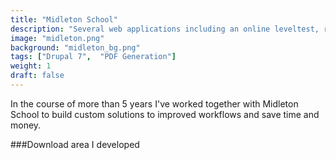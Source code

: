 ```yaml
---
title: "Midleton School"
description: "Several web applications including an online leveltest, report workflow with PDF generation and and restricted area for downloading travel documents."
image: "midleton.png"
background: "midleton_bg.png"
tags: ["Drupal 7",  "PDF Generation"]
weight: 1
draft: false
---
```


In the course of more than 5 years I've worked together with Midleton School to build custom solutions to improved workflows and save time and money.

###Download area
I developed 
